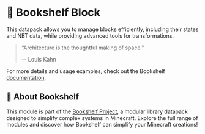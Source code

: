 # 🧱 Bookshelf Block

This datapack allows you to manage blocks efficiently, including their states and NBT data, while providing advanced tools for transformations.

> “Architecture is the thoughtful making of space.”
>
> -- Louis Kahn

For more details and usage examples, check out the Bookshelf [documentation](https://docs.mcbookshelf.dev/en/latest/modules/block.html).


## 📖 About Bookshelf

This module is part of the [Bookshelf Project](https://docs.mcbookshelf.dev/en/latest/index.html), a modular library datapack designed to simplify complex systems in Minecraft. Explore the full range of modules and discover how Bookshelf can simplify your Minecraft creations!
